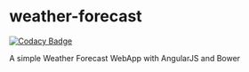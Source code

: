 # weather-forecast

[![Codacy Badge](https://api.codacy.com/project/badge/Grade/51f779c3529845998d26fb8b41e79790)](https://www.codacy.com/app/MaikeMota/weather-forecast?utm_source=github.com&utm_medium=referral&utm_content=MaikeMota/weather-forecast&utm_campaign=badger)

A simple Weather Forecast WebApp with AngularJS and Bower
